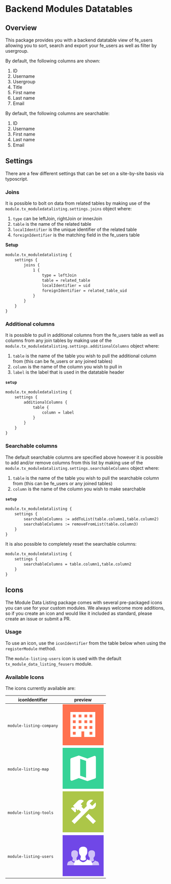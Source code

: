 # Backend Modules Datatables

## Overview

This package provides you with a backend datatable view of fe_users allowing you to sort, search and export your fe_users as well as filter by usergroup.

By default, the following columns are shown:

1. ID
2. Username
3. Usergroup
4. Title
5. First name
6. Last name
7. Email

By default, the following columns are searchable:

1. ID
2. Username
3. First name
4. Last name
5. Email

## Settings

There are a few different settings that can be set on a site-by-site basis via typoscript.

### Joins

It is possible to bolt on data from related tables by making use of the `module.tx_moduledatalisting.settings.joins` object where:
1. `type` can be leftJoin, rightJoin or innerJoin
2. `table` is the name of the related table
3. `localIdentifier` is the unique identifier of the related table
4. `foreignIdentifier` is the matching field in the fe_users table

**Setup**
```
module.tx_moduledatalisting {
	settings {
		joins {
			1 {
				type = leftJoin
				table = related_table
				localIdentifier = uid
				foreignIdentifier = related_table_uid
			}
		}
	}
}
```

### Additional columns

It is possible to pull in additional columns from the fe_users table as well as columns from any join tables by making use of the `module.tx_moduledatalisting.settings.additionalColumns` object where:
1. `table` is the name of the table you wish to pull the additional column from (this can be fe_users or any joined tables)
2. `column` is the name of the column you wish to pull in
3. `label` is the label that is used in the datatable header

**`setup`**

```
module.tx_moduledatalisting {
	settings {
		additionalColumns {
			table {
				column = label
			}
		}
	}
}
```

### Searchable columns

The default searchable columns are specified above however it is possible to add and/or remove columns from this list by making use of the `module.tx_moduledatalisting.settings.searchableColumns` object where:
1. `table` is the name of the table you wish to pull the searchable column from (this can be fe_users or any joined tables)
2. `column` is the name of the column you wish to make searchable

**`setup`**

```
module.tx_moduledatalisting {
	settings {
		searchableColumns := addToList(table.column1,table.column2)
		searchableColumns := removeFromList(table.column3)
	}
}
```

It is also possible to completely reset the searchable columns:
```
module.tx_moduledatalisting {
	settings {
		searchableColumns = table.column1,table.column2
	}
}
```

## Icons

The Module Data Listing package comes with several pre-packaged icons you can use for your custom modules. We always welcome more additions, so if you create an icon and would like it included as standard, please create an issue or submit a PR.

### Usage

To use an icon, use the `iconIdentifier` from the table below when using the `registerModule` method.

The `module-listing-users` icon is used with the default `tx_module_data_listing_feusers` module.

### Available Icons

The icons currently available are:

| iconIdentifier | preview |
|---|---|
| `module-listing-company` | ![module-listing-company](./Resources/Public/Icons/Company.svg) |
| `module-listing-map` | ![module-listing-mao](./Resources/Public/Icons/Map.svg) |
| `module-listing-tools` | ![module-listing-tools](./Resources/Public/Icons/Tools.svg) |
| `module-listing-users` | ![module-listing-users](./Resources/Public/Icons/Users.svg) |
